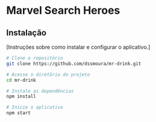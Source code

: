 # Marvel Search Heroes


## Instalação

[Instruções sobre como instalar e configurar o aplicativo.]

```bash
# Clone o repositório
git clone https://github.com/dssmoura/mr-drink.git

# Acesse o diretório do projeto
cd mr-drink

# Instale as dependências
npm install

# Inicie o aplicativo
npm start
